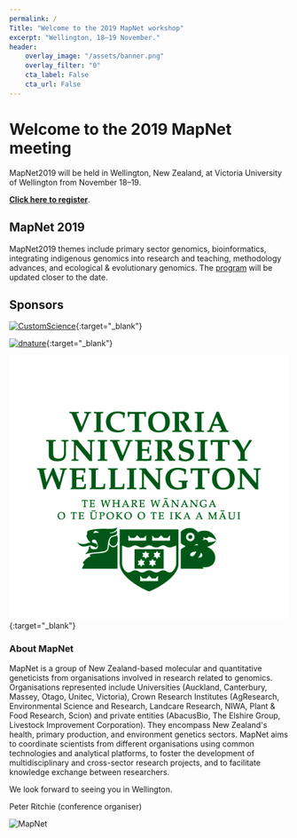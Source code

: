 ```yaml
---
permalink: /
Title: "Welcome to the 2019 MapNet workshop"
excerpt: "Wellington, 18–19 November."
header:
    overlay_image: "/assets/banner.png"
    overlay_filter: "0"
    cta_label: False
    cta_url: False
---
```


<span></span>

# Welcome to the 2019 MapNet meeting

MapNet2019 will be held in Wellington, New Zealand, at Victoria University of Wellington from November 18–19.

**[Click here to register](https://vuw.eventsair.com/mapnet-2019/mapnet2019)**.

## MapNet 2019

MapNet2019 themes include primary sector genomics, bioinformatics, integrating indigenous genomics into research and teaching, methodology advances, and ecological & evolutionary genomics. The [program](https://vuwgenomics.github.io/mapnet2019.github.io/) will be updated closer to the date.

## Sponsors

[![CustomScience](../assets/CustomSci_Logo_CS4.png)](http://customscience.co.nz/){:target="_blank"}

<span></span>

[![dnature](../assets/DNature_cropped.png)](https://www.dnature.co.nz/){:target="_blank"}
   
<span></span>

[![VUW](../assets/Wellington_Logo_CMYK.jpg)](http://www.victoria.ac.nz/){:target="_blank"}
   
<span></span>

### About MapNet 

MapNet is a group of New Zealand-based molecular and quantitative geneticists from organisations involved in research related to genomics. Organisations represented include Universities (Auckland, Canterbury, Massey, Otago, Unitec, Victoria), Crown Research Institutes (AgResearch, Environmental Science and Research, Landcare Research, NIWA, Plant & Food Research, Scion) and private entities (AbacusBio, The Elshire Group, Livestock Improvement Corporation). They encompass New Zealand's health, primary production, and environment genetics sectors. MapNet aims to coordinate scientists from different organisations using common technologies and analytical platforms, to foster the development of multidisciplinary and cross-sector research projects, and to facilitate knowledge exchange between researchers.

We look forward to seeing you in Wellington.


Peter Ritchie (conference organiser)

![MapNet](../assets/mapnet.jpg)
   
<span></span>

